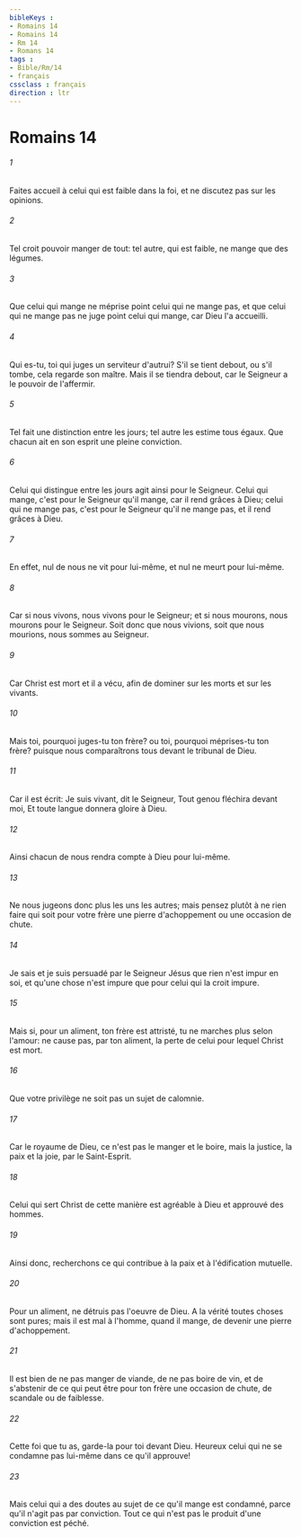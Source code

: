 ```yaml
---
bibleKeys : 
- Romains 14
- Romains 14
- Rm 14
- Romans 14
tags : 
- Bible/Rm/14
- français
cssclass : français
direction : ltr
---
```


# Romains 14

###### 1
Faites accueil à celui qui est faible dans la foi, et ne discutez pas sur les opinions.
###### 2
Tel croit pouvoir manger de tout: tel autre, qui est faible, ne mange que des légumes.
###### 3
Que celui qui mange ne méprise point celui qui ne mange pas, et que celui qui ne mange pas ne juge point celui qui mange, car Dieu l'a accueilli.
###### 4
Qui es-tu, toi qui juges un serviteur d'autrui? S'il se tient debout, ou s'il tombe, cela regarde son maître. Mais il se tiendra debout, car le Seigneur a le pouvoir de l'affermir.
###### 5
Tel fait une distinction entre les jours; tel autre les estime tous égaux. Que chacun ait en son esprit une pleine conviction.
###### 6
Celui qui distingue entre les jours agit ainsi pour le Seigneur. Celui qui mange, c'est pour le Seigneur qu'il mange, car il rend grâces à Dieu; celui qui ne mange pas, c'est pour le Seigneur qu'il ne mange pas, et il rend grâces à Dieu.
###### 7
En effet, nul de nous ne vit pour lui-même, et nul ne meurt pour lui-même.
###### 8
Car si nous vivons, nous vivons pour le Seigneur; et si nous mourons, nous mourons pour le Seigneur. Soit donc que nous vivions, soit que nous mourions, nous sommes au Seigneur.
###### 9
Car Christ est mort et il a vécu, afin de dominer sur les morts et sur les vivants.
###### 10
Mais toi, pourquoi juges-tu ton frère? ou toi, pourquoi méprises-tu ton frère? puisque nous comparaîtrons tous devant le tribunal de Dieu.
###### 11
Car il est écrit: Je suis vivant, dit le Seigneur, Tout genou fléchira devant moi, Et toute langue donnera gloire à Dieu.
###### 12
Ainsi chacun de nous rendra compte à Dieu pour lui-même.
###### 13
Ne nous jugeons donc plus les uns les autres; mais pensez plutôt à ne rien faire qui soit pour votre frère une pierre d'achoppement ou une occasion de chute.
###### 14
Je sais et je suis persuadé par le Seigneur Jésus que rien n'est impur en soi, et qu'une chose n'est impure que pour celui qui la croit impure.
###### 15
Mais si, pour un aliment, ton frère est attristé, tu ne marches plus selon l'amour: ne cause pas, par ton aliment, la perte de celui pour lequel Christ est mort.
###### 16
Que votre privilège ne soit pas un sujet de calomnie.
###### 17
Car le royaume de Dieu, ce n'est pas le manger et le boire, mais la justice, la paix et la joie, par le Saint-Esprit.
###### 18
Celui qui sert Christ de cette manière est agréable à Dieu et approuvé des hommes.
###### 19
Ainsi donc, recherchons ce qui contribue à la paix et à l'édification mutuelle.
###### 20
Pour un aliment, ne détruis pas l'oeuvre de Dieu. A la vérité toutes choses sont pures; mais il est mal à l'homme, quand il mange, de devenir une pierre d'achoppement.
###### 21
Il est bien de ne pas manger de viande, de ne pas boire de vin, et de s'abstenir de ce qui peut être pour ton frère une occasion de chute, de scandale ou de faiblesse.
###### 22
Cette foi que tu as, garde-la pour toi devant Dieu. Heureux celui qui ne se condamne pas lui-même dans ce qu'il approuve!
###### 23
Mais celui qui a des doutes au sujet de ce qu'il mange est condamné, parce qu'il n'agit pas par conviction. Tout ce qui n'est pas le produit d'une conviction est péché.
